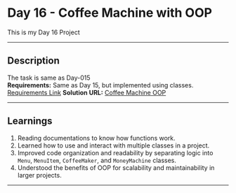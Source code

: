 # Day 16 - Coffee Machine with OOP

This is my Day 16 Project

---

## Description

The task is same as Day-015  
**Requirements:** Same as Day 15, but implemented using classes.  
[Requirements Link](Coffee-Machine-Requirements.pdf)
**Solution URL:** [Coffee Machine OOP](main.py)

---

## Learnings

1. Reading documentations to know how functions work.
2. Learned how to use and interact with multiple classes in a project.
3. Improved code organization and readability by separating logic into `Menu`, `MenuItem`, `CoffeeMaker`, and `MoneyMachine` classes.
4. Understood the benefits of OOP for scalability and maintainability in larger projects.

---
